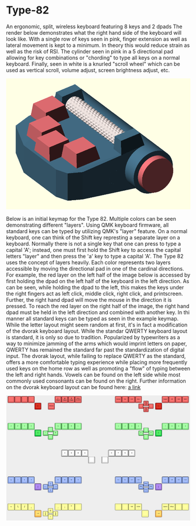 # Type-82
An ergonomic, split, wireless keyboard featuring 8 keys and 2 dpads
The render below demonstrates what the right hand side of the keyboard will look like. With a single row of keys seen in pink, finger extension as well as lateral movement is kept to a minimum. In theory this would reduce strain as well as the risk of RSI. The cylinder seen in pink in a 5 directional pad allowing for key combinations or "chording" to type all keys on a normal keyboard. Finally, seen in white is a knurled "scroll wheel" which can be used as vertical scroll, volume adjust, screen brightness adjust, etc.

![Right Half](./images/right-hand.png)

Below is an initial keymap for the Type 82. Multiple colors can be seen demonstrating different "layers". Using QMK keyboard firmware, all standard keys can be typed by utilizing QMK's "layer" feature. On a normal keyboard, one can think of the Shift key represting a separate layer on a keyboard. Normally there is not a single key that one can press to type a capital 'A'; instead, one must first hold the Shift key to access the capital letters "layer" and then press the 'a' key to type a capital 'A'. 
The Type 82 uses the concept of layers heavily. Each color represents two layers accessible by moving the directional pad in one of the cardinal directions. For example, the red layer on the left half of the image below is accessed by first holding the dpad on the left half of the keyboard in the left direction. As can be seen, while holding the dpad to the left, this makes the keys under the right fingers act as left click, middle click, right click, and printscreen. Further, the right hand dpad will move the mouse in the direction it is pressed. To reach the red layer on the right half of the image, the right hand dpad must be held in the left direction and combined with another key. In thi manner all standard keys can be typed as seen in the example keymap.
While the letter layout might seem random at first, it's in fact a modification of the dvorak keyboard layout. While the standar QWERTY keyboard layout is standard, it is only so due to tradition. Popularized by typewriters as a way to minimize jamming of the arms which would imprint letters on paper, QWERTY has remained the standard far past the standardization of digital input. The dvorak layout, while failing to replace QWERTY as the standard, offers a more comfortable typing experience while placing more frequently used keys on the home row as well as promoting a "flow" of typing between the left and right hands. Vowels can be found on the left side while most commonly used consonants can be found on the right. Further information on the dvorak keyboard layout can be found here: [a link](https://en.wikipedia.org/wiki/Dvorak_keyboard_layout)

![Type 82 Key Layout](./images/keymap.png)
